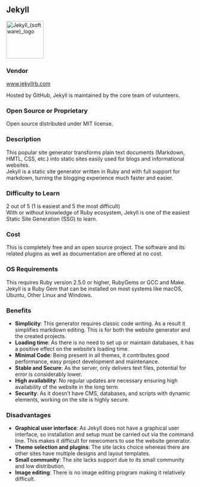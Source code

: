 ## Jekyll  
<img src="Jekyll_(software)_Logo.png" alt="Jekyll_(software)_logo" width="100"/>  

### Vendor  
www.jekyllrb.com  

Hosted by GitHub, Jekyll is maintained by the core team of volunteers.  

### Open Source or Proprietary  
Open source distributed under MIT license.  

### Description  
This popular site generator transforms plain text documents (Markdown, HMTL, CSS, etc.) into static sites easily used for blogs and informational websites.  
Jekyll is a static site generator written in Ruby and with full support for markdown, turning the blogging experience much faster and easier. 

### Difficulty to Learn  

2 out of 5 (1 is easiest and 5 the most difficult)  
With or without knowledge of Ruby ecosystem, Jekyll is one of the easiest Static Site Generation (SSG) to learn.    

### Cost  
This is completely free and an open source project. The software and its related plugins as well as documentation are offered at no cost.  

### OS Requirements  
This requires Ruby version 2.5.0 or higher, RubyGems or GCC and Make.  
Jekyll is a Ruby Gem that can be installed on most systems like macOS, Ubuntu, Other Linux and Windows.   

### Benefits
- **Simplicity**: This generator requires classic code writing. As a result it simplifies markdown editing. This is for both the website generator and the created projects.
- **Loading time**: As there is no need to set up or maintain databases, it has a positive effect on the website’s loading time.
- **Minimal Code**: Being present in all themes, it contributes good performance, easy project development and maintenance.
- **Stable and Secure**:  As the server, only delivers text files, potential for error is considerably lower.
- **High availability**: No regular updates are necessary ensuring high availability of the website in the long term.
- **Security**: As it doesn’t have CMS, databases, and scripts with dynamic elements, working on the site is highly secure.

### Disadvantages
- **Graphical user interface**: As Jekyll does not have a graphical user interface, so installation and setup must be carried out via the command line. This makes it difficult for newcomers to use the website generator.
- **Theme selection and plugins**: The site lacks choice whereas there are other sites have multiple designs and layout templates.
- **Small community**: The site lacks support due to its small community and low distribution.
- **Image editing**: There is no image editing program making it relatively difficult.
